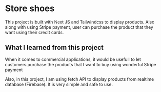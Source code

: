 # Store shoes

This project is built with Next JS and Tailwindcss to display products.
Also along with using Stripe payment, user can purchase the product that they want using their credit cards.

## What I learned from this project

When it comes to commercial applications, it would be usefull to let customers purchase the products that I want to buy using wonderful Stripe payment

Also, in this project, I am using fetch API to display products from realtime database (Firebase).
It is very simple and safe to use.
